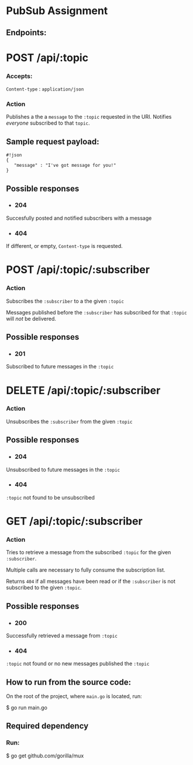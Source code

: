 # PubSub Assignment

## Endpoints:

# POST /api/:topic 

### Accepts: 
`Content-type` : `application/json`

### Action
Publishes a the a `message` to the `:topic` requested in the URI. 
Notifies *everyone* subscribed to that `topic`.

## Sample request payload:
```
#!json
{
   "message" : "I've got message for you!"
}
```

## Possible responses

* ### 204
Succesfully posted and notified subscribers with a message

* ### 404
If different, or empty, `Content-type` is requested.

# POST /api/:topic/:subscriber

### Action
Subscribes the `:subscriber` to a the given `:topic`

Messages published before the `:subscriber` has subscribed for that `:topic` will *not* be delivered.

## Possible responses

* ### 201
Subscribed to future messages in the `:topic`
	
# DELETE /api/:topic/:subscriber 

### Action
Unsubscribes the `:subscriber` from the given `:topic`

## Possible responses

* ### 204
Unsubscribed to future messages in the `:topic`

* ### 404
`:topic` not found to be unsubscribed
	
# GET /api/:topic/:subscriber

### Action
Tries to retrieve a message from the subscribed `:topic` for the given `:subscriber`.

Multiple calls are necessary to fully consume the subscription list. 

Returns `404` if all messages have been read or if the `:subscriber` is not subscribed to the given `:topic`.

## Possible responses

* ### 200
Successfully retrieved a message from `:topic`

* ### 404
`:topic` not found or no new messages published the `:topic` 


## How to run from the source code:
On the root of the project, where `main.go` is located, run:

$ go run main.go

## Required  dependency
### Run:
$ go get github.com/gorilla/mux